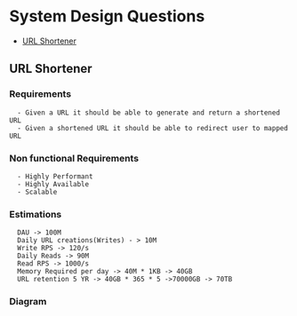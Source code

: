 # System Design Questions #
- [URL Shortener](#url-shortener)

## URL Shortener ##

### Requirements ###
````
  - Given a URL it should be able to generate and return a shortened URL
  - Given a shortened URL it should be able to redirect user to mapped URL
````
### Non functional Requirements ###
````
  - Highly Performant
  - Highly Available
  - Scalable
````
### Estimations ###
````
  DAU -> 100M
  Daily URL creations(Writes) - > 10M
  Write RPS -> 120/s
  Daily Reads -> 90M
  Read RPS -> 1000/s
  Memory Required per day -> 40M * 1KB -> 40GB
  URL retention 5 YR -> 40GB * 365 * 5 ->70000GB -> 70TB
````
### Diagram ###
